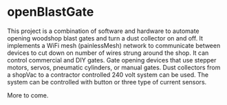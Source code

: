 # openBlastGate
This project is a combination of software and hardware to automate opening woodshop blast gates and turn a dust collector on and off. It implements a WiFi mesh (painlessMesh) network to communicate between devices to cut down on number of wires strung around the shop. It can control commercial and DIY gates. Gate opening devices that use stepper motors, servos, pneumatic cylinders, or manual gates. Dust collectors from a shopVac to a contractor controlled 240 volt system can be used. The system can be controlled with button or three type of current sensors.

More to come.
